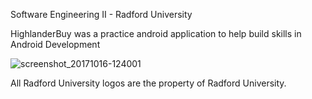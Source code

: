 Software Engineering II - Radford University

HighlanderBuy was a practice android application to help build skills in Android Development


![screenshot_20171016-124001](https://user-images.githubusercontent.com/17185457/31636981-ab532726-b29a-11e7-9585-3439e5f9985d.jpg)




All Radford University logos are the property of Radford University. 
